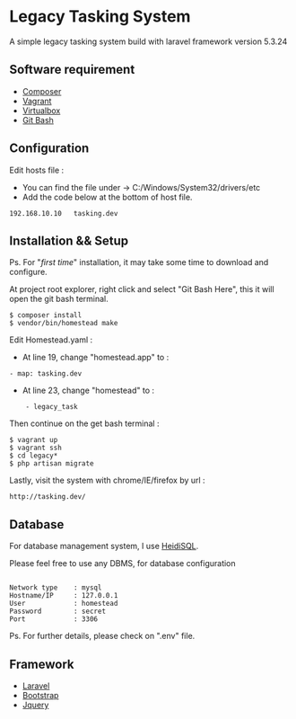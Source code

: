 # Legacy Tasking System

A simple legacy tasking system build with laravel framework version 5.3.24

## Software requirement

* [Composer](https://getcomposer.org/)
* [Vagrant](https://www.vagrantup.com/)
* [Virtualbox](https://www.virtualbox.org/wiki/Downloads)
* [Git Bash](https://git-for-windows.github.io/)

## Configuration
Edit hosts file :

* You can find the file under -> C:/Windows/System32/drivers/etc
* Add the code below at the bottom of host file.
```
192.168.10.10	tasking.dev
```

## Installation && Setup
Ps. For "*first time*" installation, it may take some time to download and configure.  

At project root explorer, right click and select "Git Bash Here",
this it will open the git bash terminal.

```
$ composer install
$ vendor/bin/homestead make
```
Edit Homestead.yaml :
* At line 19, change "homestead.app" to :
```
- map: tasking.dev
```
* At line 23, change "homestead" to :
```
    - legacy_task
```
Then continue on the get bash terminal :
```
$ vagrant up
$ vagrant ssh
$ cd legacy*
$ php artisan migrate
```

Lastly, visit the system with chrome/IE/firefox by url :
```
http://tasking.dev/
```

## Database

For database management system, I use [HeidiSQL](http://www.heidisql.com/).

Please feel free to use any DBMS, for database configuration

```

Network type    : mysql
Hostname/IP     : 127.0.0.1
User            : homestead
Password        : secret
Port            : 3306

```
Ps. For further details, please check on ".env" file.

## Framework
* [Laravel](https://laravel.com/)
* [Bootstrap](http://getbootstrap.com/)
* [Jquery](https://jquery.com/)
